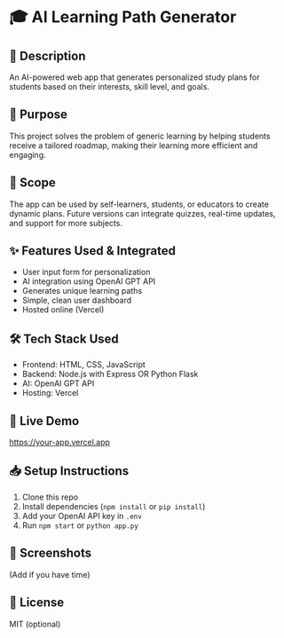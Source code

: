 # 🎓 AI Learning Path Generator

## 📌 Description
An AI-powered web app that generates personalized study plans for students based on their interests, skill level, and goals.

## 🎯 Purpose
This project solves the problem of generic learning by helping students receive a tailored roadmap, making their learning more efficient and engaging.

## 🚀 Scope
The app can be used by self-learners, students, or educators to create dynamic plans. Future versions can integrate quizzes, real-time updates, and support for more subjects.

## ✨ Features Used & Integrated
- User input form for personalization
- AI integration using OpenAI GPT API
- Generates unique learning paths
- Simple, clean user dashboard
- Hosted online (Vercel)

## 🛠️ Tech Stack Used
- Frontend: HTML, CSS, JavaScript
- Backend: Node.js with Express OR Python Flask
- AI: OpenAI GPT API
- Hosting: Vercel

## 🔗 Live Demo
https://your-app.vercel.app

## 📥 Setup Instructions
1. Clone this repo
2. Install dependencies (`npm install` or `pip install`)
3. Add your OpenAI API key in `.env`
4. Run `npm start` or `python app.py`

## 📸 Screenshots
(Add if you have time)

## 📝 License
MIT (optional)
